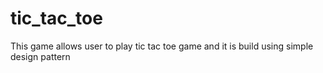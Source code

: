 # tic_tac_toe
This game allows user to play tic tac toe game and it is build using simple design pattern
